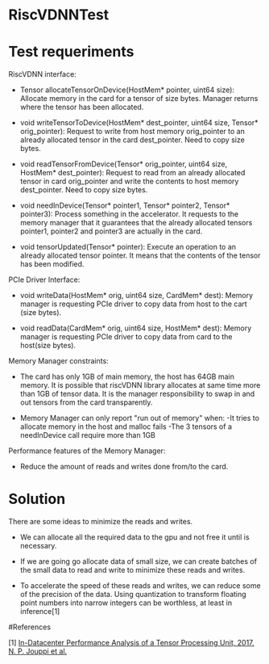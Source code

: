 # RiscVDNNTest

# Test requeriments

RiscVDNN interface:

 - Tensor allocateTensorOnDevice(HostMem* pointer, uint64 size): Allocate memory in the card for a tensor of size bytes. Manager returns where the tensor has been allocated.

 - void writeTensorToDevice(HostMem* dest_pointer, uint64 size, Tensor* orig_pointer): Request to write from host memory orig_pointer to an already allocated tensor in the card dest_pointer. Need to copy size bytes.

 - void readTensorFromDevice(Tensor* orig_pointer, uint64 size, HostMem* dest_pointer): Request to read from an already allocated tensor in card orig_pointer and write the contents to host memory dest_pointer. Need to copy size bytes.

 - void needInDevice(Tensor* pointer1, Tensor* pointer2, Tensor* pointer3): Process something in the accelerator. It requests to the memory manager that it guarantees that the already allocated tensors pointer1, pointer2 and pointer3 are actually in the card.

 - void tensorUpdated(Tensor* pointer): Execute an operation to an already allocated tensor pointer. It means that the contents of the tensor has been modified.


PCIe Driver Interface:

 - void writeData(HostMem* orig, uint64 size, CardMem* dest): Memory manager is requesting PCIe driver to copy data from host to the cart (size bytes).

 - void readData(CardMem* orig, uint64 size, HostMem* dest): Memory manager is requesting PCIe driver to copy data from card to the host(size bytes).


Memory Manager constraints:

 - The card has only 1GB of main memory, the host has 64GB main memory. It is possible that riscVDNN library allocates at same time more than 1GB of tensor data. It is the manager responsibility to swap in and out tensors from the card transparently.

 - Memory Manager can only report "run out of memory" when:
	-It tries to allocate memory in the host and malloc fails
	-The 3 tensors of a needInDevice call require more than 1GB


Performance features of the Memory Manager:

 - Reduce the amount of reads and writes done from/to the card.


# Solution

There are some ideas to minimize the reads and writes.

- We can allocate all the required data to the gpu and not free it until is necessary.

- If we are going go allocate data of small size, we can create batches of the small data to read and write to minimize these reads and writes.

- To accelerate the speed of these reads and writes, we can reduce some of the precision of the data. Using quantization to transform floating point numbers into narrow integers can be worthless, at least in inference[1]


#References

[1] [In-Datacenter Performance Analysis of a Tensor Processing Unit, 2017, N. P. Jouppi et al.](https://arxiv.org/ftp/arxiv/papers/1704/1704.04760.pdf)


